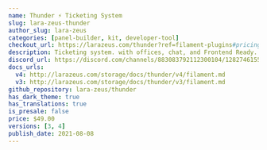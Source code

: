 ```yaml
---
name: Thunder ⚡️ Ticketing System
slug: lara-zeus-thunder
author_slug: lara-zeus
categories: [panel-builder, kit, developer-tool]
checkout_url: https://larazeus.com/thunder?ref=filament-plugins#pricing
description: Ticketing system. with offices, chat, and Frontend Ready.
discord_url: https://discord.com/channels/883083792112300104/1282746155813306511
docs_urls:
  v4: http://larazeus.com/storage/docs/thunder/v4/filament.md
  v3: http://larazeus.com/storage/docs/thunder/v3/filament.md
github_repository: lara-zeus/thunder
has_dark_theme: true
has_translations: true
is_presale: false
price: $49.00
versions: [3, 4]
publish_date: 2021-08-08
---
```

